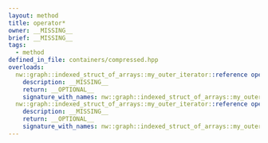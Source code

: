 ```yaml
---
layout: method
title: operator*
owner: __MISSING__
brief: __MISSING__
tags:
  - method
defined_in_file: containers/compressed.hpp
overloads:
  nw::graph::indexed_struct_of_arrays::my_outer_iterator::reference operator*():
    description: __MISSING__
    return: __OPTIONAL__
    signature_with_names: nw::graph::indexed_struct_of_arrays::my_outer_iterator::reference operator*()
  nw::graph::indexed_struct_of_arrays::my_outer_iterator::reference operator*() const:
    description: __MISSING__
    return: __OPTIONAL__
    signature_with_names: nw::graph::indexed_struct_of_arrays::my_outer_iterator::reference operator*() const
---
```

